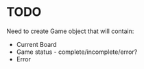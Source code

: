 # TODO

Need to create Game object that will contain:
* Current Board
* Game status - complete/incomplete/error?
* Error
